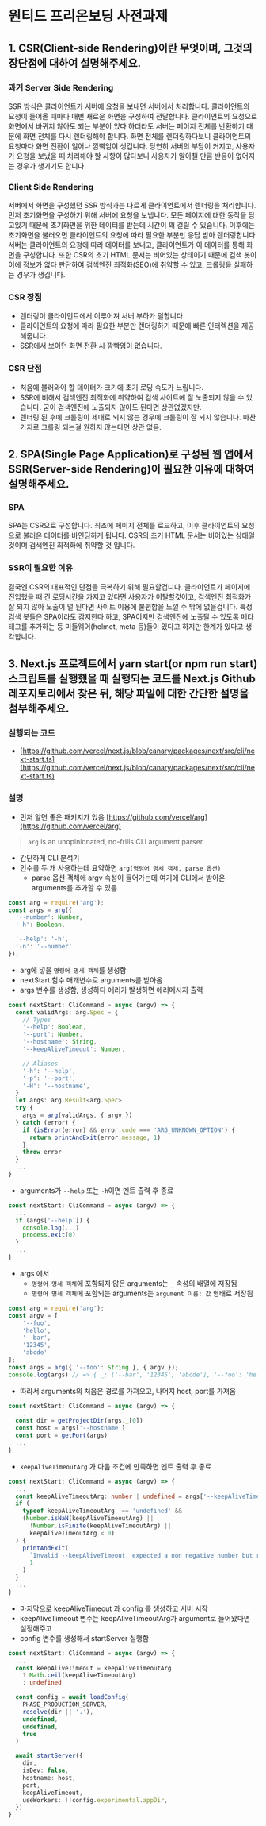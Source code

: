 # 원티드 프리온보딩 사전과제
## 1. CSR(Client-side Rendering)이란 무엇이며, 그것의 장단점에 대하여 설명해주세요.
### 과거 Server Side Rendering
SSR 방식은 클라이언트가 서버에 요청을 보내면 서버에서 처리합니다. 클라이언트의 요청이 들어올 때마다 매번 새로운 화면을 구성하여 전달합니다. 클라이언트의 요청으로 화면에서 바뀌지 않아도 되는 부분이 있다 하더라도 서버는 페이지 전체를 반환하기 때문에 화면 전체를 다시 렌더링해야 합니다. 화면 전체를 렌더링하다보니 클라이언트의 요청마다 화면 전환이 일어나 깜빡임이 생깁니다. 당연히 서버의 부담이 커지고, 사용자가 요청을 보냈을 때 처리해야 할 사항이 많다보니 사용자가 알아챌 만큼 반응이 없어지는 경우가 생기기도 합니다.
### Client Side Rendering
서버에서 화면을 구성했던 SSR 방식과는 다르게 클라이언트에서 렌더링을 처리합니다. 먼저 초기화면을 구성하기 위해 서버에 요청을 보냅니다. 모든 페이지에 대한 동작을 담고있기 때문에 초기화면을 위한 데이터를 받는데 시간이 꽤 걸릴 수 있습니다. 이후에는 초기화면을 불러오면 클라이언트의 요청에 따라 필요한 부분만 응답 받아 렌더링합니다. 서버는 클라이언트의 요청에 따라 데이터를 보내고, 클라이언트가 이 데이터를 통해 화면을 구성합니다. 또한 CSR의 초기 HTML 문서는 비어있는 상태이기 때문에 검색 봇이 이에 정보가 없다 판단하여 검섹엔진 최적화(SEO)에 취약할 수 있고, 크롤링을 실패하는 경우가 생깁니다.
### CSR 장점
- 렌더링이 클라이언트에서 이루어져 서버 부하가 덜합니다. 
- 클라이언트의 요청에 따라 필요한 부분만 렌더링하기 때문에 빠른 인터렉션을 제공해줍니다.
- SSR에서 보이던 화면 전환 시 깜빡임이 없습니다.
### CSR 단점
- 처음에 불러와야 할 데이터가 크기에 초기 로딩 속도가 느립니다.
- SSR에 비해서 검섹엔진 최적화에 취약하여 검색 사이트에 잘 노출되지 않을 수 있습니다. 굳이 검색엔진에 노출되지 않아도 된다면 상관없겠지만.
- 렌더링 된 후에 크롤링이 제대로 되지 않는 경우에 크롤링이 잘 되지 않습니다. 마찬가지로 크롤링 되는걸 원하지 않는다면 상관 없음.
## 2. SPA(Single Page Application)로 구성된 웹 앱에서 SSR(Server-side Rendering)이 필요한 이유에 대하여 설명해주세요.
### SPA
SPA는 CSR으로 구성합니다. 최초에 페이지 전체를 로드하고, 이후 클라이언트의 요청으로 불러온 데이터를 바인딩하게 됩니다. CSR의 초기 HTML 문서는 비어있는 상태일 것이며 검색엔진 최적화에 취약할 것 입니다.
### SSR이 필요한 이유
결국엔 CSR의 대표적인 단점을 극복하기 위해 필요할겁니다. 클라이언트가 페이지에 진입했을 때 긴 로딩시간을 가지고 있다면 사용자가 이탈할것이고, 검색엔진 최적화가 잘 되지 않아 노출이 덜 된다면 사이트 이용에 불편함을 느낄 수 밖에 없을겁니다. 특정 검색 봇들은 SPA이라도 감지한다 하고, SPA이지만 검색엔진에 노출될 수 있도록 메타태그를 추가하는 등 미들웨어(helmet, meta 등)들이 있다고 하지만 한계가 있다고 생각합니다. 
## 3. Next.js 프로젝트에서 yarn start(or npm run start) 스크립트를 실행했을 때 실행되는 코드를 Next.js Github 레포지토리에서 찾은 뒤, 해당 파일에 대한 간단한 설명을 첨부해주세요.
### 실행되는 코드
- [https://github.com/vercel/next.js/blob/canary/packages/next/src/cli/next-start.ts](https://github.com/vercel/next.js/blob/canary/packages/next/src/cli/next-start.ts)
### 설명
- 먼저 알면 좋은 패키지가 있음 [https://github.com/vercel/arg](https://github.com/vercel/arg)
> `arg` is an unopinionated, no-frills CLI argument parser.
- 간단하게 CLI 분석기
- 인수를 두 개 사용하는데 요약하면 `arg(명령어 명세 객체, parse 옵션)`
  - parse 옵션 객체에 argv 속성이 들어가는데 여기에 CLI에서 받아온 arguments를 추가할 수 있음
```js
const arg = require('arg');
const args = arg({ 
  '--number': Number,
  '-h': Boolean,

  '--help': '-h',
  '-n': '--number'
});
```
- arg에 넣을 `명령어 명세 객체`를 생성함
- nextStart 함수 매개변수로 arguments를 받아옴
- args 변수를 생성함, 생성하다 에러가 발생하면 에러메시지 출력
```ts
const nextStart: CliCommand = async (argv) => {
  const validArgs: arg.Spec = {
    // Types
    '--help': Boolean,
    '--port': Number,
    '--hostname': String,
    '--keepAliveTimeout': Number,

    // Aliases
    '-h': '--help',
    '-p': '--port',
    '-H': '--hostname',
  }
  let args: arg.Result<arg.Spec>
  try {
    args = arg(validArgs, { argv })
  } catch (error) {
    if (isError(error) && error.code === 'ARG_UNKNOWN_OPTION') {
      return printAndExit(error.message, 1)
    }
    throw error
  }
  ...
}
```
- arguments가 `--help` 또는 `-h`이면 멘트 출력 후 종료
```ts
const nextStart: CliCommand = async (argv) => {
  ...
  if (args['--help']) {
    console.log(...)
    process.exit(0)
  }
  ...
}
```
- args 에서 
  - `명령어 명세 객체`에 포함되지 않은 arguments는 `_` 속성의 배열에 저장됨
  - `명령어 명세 객체`에 포함되는 arguments는 `argument 이름: 값` 형태로 저장됨
```js
const arg = require('arg');
const argv = [
	'--foo',
	'hello',
	'--bar',
	'12345',
	'abcde'
];
const args = arg({ '--foo': String }, { argv });
console.log(args) // => { _: ['--bar', '12345', 'abcde'], '--foo': 'hello' };
```
- 따라서 arguments의 처음은 경로를 가져오고, 나머지 host, port를 가져옴
```ts
const nextStart: CliCommand = async (argv) => {
  ...
  const dir = getProjectDir(args._[0])
  const host = args['--hostname']
  const port = getPort(args)
  ...
}
```
- `keepAliveTimeoutArg` 가 다음 조건에 만족하면 멘트 출력 후 종료
```ts
const nextStart: CliCommand = async (argv) => {
  ...
  const keepAliveTimeoutArg: number | undefined = args['--keepAliveTimeout']
  if (
    typeof keepAliveTimeoutArg !== 'undefined' &&
    (Number.isNaN(keepAliveTimeoutArg) ||
      !Number.isFinite(keepAliveTimeoutArg) ||
      keepAliveTimeoutArg < 0)
  ) {
    printAndExit(
      `Invalid --keepAliveTimeout, expected a non negative number but received "${keepAliveTimeoutArg}"`,
      1
    )
  }
  ...
}
```
- 마지막으로 keepAliveTimeout 과 config 를 생성하고 서버 시작
- keepAliveTimeout 변수는 keepAliveTimeoutArg가 argument로 들어왔다면 설정해주고
- config 변수를 생성해서 startServer 실행함
```ts
const nextStart: CliCommand = async (argv) => {
  ...
  const keepAliveTimeout = keepAliveTimeoutArg
    ? Math.ceil(keepAliveTimeoutArg)
    : undefined

  const config = await loadConfig(
    PHASE_PRODUCTION_SERVER,
    resolve(dir || '.'),
    undefined,
    undefined,
    true
  )

  await startServer({
    dir,
    isDev: false,
    hostname: host,
    port,
    keepAliveTimeout,
    useWorkers: !!config.experimental.appDir,
  })
}
```
